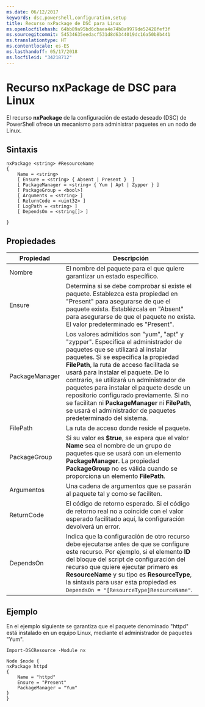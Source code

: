 ```yaml
---
ms.date: 06/12/2017
keywords: dsc,powershell,configuration,setup
title: Recurso nxPackage de DSC para Linux
ms.openlocfilehash: 64bb89a95bd6cbaea4e74b8a9979de52428fef3f
ms.sourcegitcommit: 54534635eedacf531d8d6344019dc16a50b8b441
ms.translationtype: HT
ms.contentlocale: es-ES
ms.lasthandoff: 05/17/2018
ms.locfileid: "34218712"
---
```

# <a name="dsc-for-linux-nxpackage-resource"></a>Recurso nxPackage de DSC para Linux

El recurso **nxPackage** de la configuración de estado deseado (DSC) de PowerShell ofrece un mecanismo para administrar paquetes en un nodo de Linux.

## <a name="syntax"></a>Sintaxis

```
nxPackage <string> #ResourceName
{
    Name = <string>
    [ Ensure = <string> { Absent | Present }  ]
    [ PackageManager = <string> { Yum | Apt | Zypper } ]
    [ PackageGroup = <bool>]
    [ Arguments = <string> ]
    [ ReturnCode = <uint32> ]
    [ LogPath = <string> ]
    [ DependsOn = <string[]> ]

}
```

## <a name="properties"></a>Propiedades

|  Propiedad |  Descripción |
|---|---|
| Nombre| El nombre del paquete para el que quiere garantizar un estado específico.|
| Ensure| Determina si se debe comprobar si existe el paquete. Establezca esta propiedad en "Present" para asegurarse de que el paquete exista. Establézcala en "Absent" para asegurarse de que el paquete no exista. El valor predeterminado es "Present".|
| PackageManager| Los valores admitidos son "yum", "apt" y "zypper". Especifica el administrador de paquetes que se utilizará al instalar paquetes. Si se especifica la propiedad **FilePath**, la ruta de acceso facilitada se usará para instalar el paquete. De lo contrario, se utilizará un administrador de paquetes para instalar el paquete desde un repositorio configurado previamente. Si no se facilitan ni **PackageManager** ni **FilePath**, se usará el administrador de paquetes predeterminado del sistema.|
| FilePath| La ruta de acceso donde reside el paquete.|
| PackageGroup| Si su valor es **$true**, se espera que el valor **Name** sea el nombre de un grupo de paquetes que se usará con un elemento **PackageManager**. La propiedad **PackageGroup** no es válida cuando se proporciona un elemento **FilePath**.|
| Argumentos| Una cadena de argumentos que se pasarán al paquete tal y como se faciliten.|
| ReturnCode| El código de retorno esperado. Si el código de retorno real no a coincide con el valor esperado facilitado aquí, la configuración devolverá un error.|
| DependsOn | Indica que la configuración de otro recurso debe ejecutarse antes de que se configure este recurso. Por ejemplo, si el elemento **ID** del bloque del script de configuración del recurso que quiere ejecutar primero es **ResourceName** y su tipo es **ResourceType**, la sintaxis para usar esta propiedad es `DependsOn = "[ResourceType]ResourceName"`.|

## <a name="example"></a>Ejemplo

En el ejemplo siguiente se garantiza que el paquete denominado "httpd" está instalado en un equipo Linux, mediante el administrador de paquetes "Yum".

```
Import-DSCResource -Module nx

Node $node {
nxPackage httpd
{
    Name = "httpd"
    Ensure = "Present"
    PackageManager = "Yum"
}
}
```